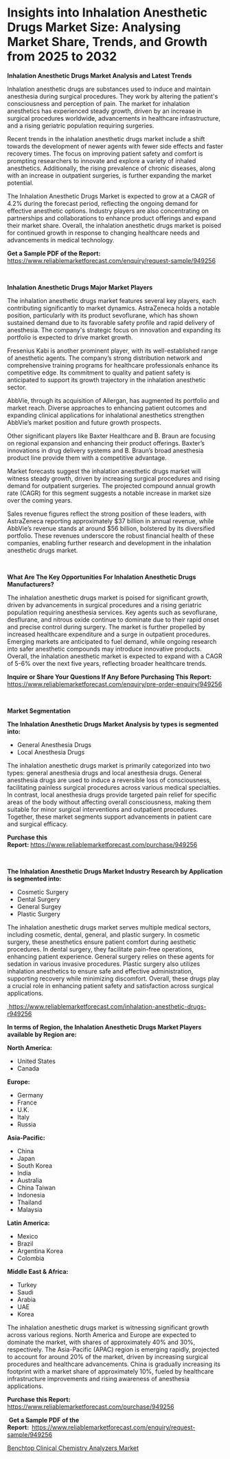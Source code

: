 <p><h1>Insights into Inhalation Anesthetic Drugs Market Size: Analysing Market Share, Trends, and Growth from 2025 to 2032</h1></p><p><strong>Inhalation Anesthetic Drugs Market Analysis and Latest Trends</strong></p>
<p><p>Inhalation anesthetic drugs are substances used to induce and maintain anesthesia during surgical procedures. They work by altering the patient's consciousness and perception of pain. The market for inhalation anesthetics has experienced steady growth, driven by an increase in surgical procedures worldwide, advancements in healthcare infrastructure, and a rising geriatric population requiring surgeries. </p><p>Recent trends in the inhalation anesthetic drugs market include a shift towards the development of newer agents with fewer side effects and faster recovery times. The focus on improving patient safety and comfort is prompting researchers to innovate and explore a variety of inhaled anesthetics. Additionally, the rising prevalence of chronic diseases, along with an increase in outpatient surgeries, is further expanding the market potential. </p><p>The Inhalation Anesthetic Drugs Market is expected to grow at a CAGR of 4.2% during the forecast period, reflecting the ongoing demand for effective anesthetic options. Industry players are also concentrating on partnerships and collaborations to enhance product offerings and expand their market share. Overall, the inhalation anesthetic drugs market is poised for continued growth in response to changing healthcare needs and advancements in medical technology.</p></p>
<p><strong>Get a Sample PDF of the Report:&nbsp;</strong> <a href="https://www.reliablemarketforecast.com/enquiry/request-sample/949256?utm_campaign=3023&utm_medium=2&utm_source=Github&utm_content=ia&utm_term=04032025&utm_id=inhalation-anesthetic-drugs">https://www.reliablemarketforecast.com/enquiry/request-sample/949256</a></p>
<p>&nbsp;</p>
<p><strong>Inhalation Anesthetic Drugs Major Market Players</strong></p>
<p><p>The inhalation anesthetic drugs market features several key players, each contributing significantly to market dynamics. AstraZeneca holds a notable position, particularly with its product sevoflurane, which has shown sustained demand due to its favorable safety profile and rapid delivery of anesthesia. The company's strategic focus on innovation and expanding its portfolio is expected to drive market growth.</p><p>Fresenius Kabi is another prominent player, with its well-established range of anesthetic agents. The company’s strong distribution network and comprehensive training programs for healthcare professionals enhance its competitive edge. Its commitment to quality and patient safety is anticipated to support its growth trajectory in the inhalation anesthetic sector.</p><p>AbbVie, through its acquisition of Allergan, has augmented its portfolio and market reach. Diverse approaches to enhancing patient outcomes and expanding clinical applications for inhalational anesthetics strengthen AbbVie’s market position and future growth prospects.</p><p>Other significant players like Baxter Healthcare and B. Braun are focusing on regional expansion and enhancing their product offerings. Baxter’s innovations in drug delivery systems and B. Braun’s broad anesthesia product line provide them with a competitive advantage. </p><p>Market forecasts suggest the inhalation anesthetic drugs market will witness steady growth, driven by increasing surgical procedures and rising demand for outpatient surgeries. The projected compound annual growth rate (CAGR) for this segment suggests a notable increase in market size over the coming years.</p><p>Sales revenue figures reflect the strong position of these leaders, with AstraZeneca reporting approximately $37 billion in annual revenue, while AbbVie’s revenue stands at around $56 billion, bolstered by its diversified portfolio. These revenues underscore the robust financial health of these companies, enabling further research and development in the inhalation anesthetic drugs market.</p></p>
<p>&nbsp;</p>
<p><strong>What Are The Key Opportunities For Inhalation Anesthetic Drugs Manufacturers?</strong></p>
<p><p>The inhalation anesthetic drugs market is poised for significant growth, driven by advancements in surgical procedures and a rising geriatric population requiring anesthesia services. Key agents such as sevoflurane, desflurane, and nitrous oxide continue to dominate due to their rapid onset and precise control during surgery. The market is further propelled by increased healthcare expenditure and a surge in outpatient procedures. Emerging markets are anticipated to fuel demand, while ongoing research into safer anesthetic compounds may introduce innovative products. Overall, the inhalation anesthetic market is expected to expand with a CAGR of 5-6% over the next five years, reflecting broader healthcare trends.</p></p>
<p><strong>Inquire or Share Your Questions If Any Before Purchasing This Report:</strong> <a href="https://www.reliablemarketforecast.com/enquiry/pre-order-enquiry/949256?utm_campaign=3023&utm_medium=2&utm_source=Github&utm_content=ia&utm_term=04032025&utm_id=inhalation-anesthetic-drugs">https://www.reliablemarketforecast.com/enquiry/pre-order-enquiry/949256</a></p>
<p>&nbsp;</p>
<p><strong>Market Segmentation</strong></p>
<p><strong>The Inhalation Anesthetic Drugs Market Analysis by types is segmented into:</strong></p>
<p><ul><li>General Anesthesia Drugs</li><li>Local Anesthesia Drugs</li></ul></p>
<p><p>The inhalation anesthetic drugs market is primarily categorized into two types: general anesthesia drugs and local anesthesia drugs. General anesthesia drugs are used to induce a reversible loss of consciousness, facilitating painless surgical procedures across various medical specialties. In contrast, local anesthesia drugs provide targeted pain relief for specific areas of the body without affecting overall consciousness, making them suitable for minor surgical interventions and outpatient procedures. Together, these market segments support advancements in patient care and surgical efficacy.</p></p>
<p><strong>Purchase this Report:&nbsp;</strong><a href="https://www.reliablemarketforecast.com/purchase/949256?utm_campaign=3023&utm_medium=2&utm_source=Github&utm_content=ia&utm_term=04032025&utm_id=inhalation-anesthetic-drugs">https://www.reliablemarketforecast.com/purchase/949256</a></p>
<p>&nbsp;</p>
<p><strong>The Inhalation Anesthetic Drugs Market Industry Research by Application is segmented into:</strong></p>
<p><ul><li>Cosmetic Surgery</li><li>Dental Surgery</li><li>General Surgey</li><li>Plastic Surgery</li></ul></p>
<p><p>The inhalation anesthetic drugs market serves multiple medical sectors, including cosmetic, dental, general, and plastic surgery. In cosmetic surgery, these anesthetics ensure patient comfort during aesthetic procedures. In dental surgery, they facilitate pain-free operations, enhancing patient experience. General surgery relies on these agents for sedation in various invasive procedures. Plastic surgery also utilizes inhalation anesthetics to ensure safe and effective administration, supporting recovery while minimizing discomfort. Overall, these drugs play a crucial role in enhancing patient safety and satisfaction across surgical applications.</p></p>
<p><a href="https://www.reliablemarketforecast.com/inhalation-anesthetic-drugs-r949256?utm_campaign=3023&utm_medium=2&utm_source=Github&utm_content=ia&utm_term=04032025&utm_id=inhalation-anesthetic-drugs">&nbsp;https://www.reliablemarketforecast.com/inhalation-anesthetic-drugs-r949256</a></p>
<p><strong>In terms of Region, the Inhalation Anesthetic Drugs Market Players available by Region are:</strong></p>
<p>
    <p> <strong> North America: </strong>
        <ul>
            <li>United States</li>
            <li>Canada</li>
        </ul>
        </p> 
    <p> <strong> Europe: </strong>
        <ul>
            <li>Germany</li>
            <li>France</li>
            <li>U.K.</li>
            <li>Italy</li>
            <li>Russia</li>
        </ul>
        </p> 
    <p> <strong> Asia-Pacific: </strong>
        <ul>
            <li>China</li>
            <li>Japan</li>
            <li>South Korea</li>
            <li>India</li>
            <li>Australia</li>
            <li>China Taiwan</li>
            <li>Indonesia</li>
            <li>Thailand</li>
            <li>Malaysia</li>
        </ul>
        </p> 
    <p> <strong> Latin America: </strong>
        <ul>
            <li>Mexico</li>
            <li>Brazil</li>
            <li>Argentina Korea</li>
            <li>Colombia</li>
        </ul>
        </p> 
    <p> <strong> Middle East & Africa: </strong>
        <ul>
            <li>Turkey</li>
            <li>Saudi</li>
            <li>Arabia</li>
            <li>UAE</li>
            <li>Korea</li>
        </ul>
    </p>
    </p>
<p><p>The inhalation anesthetic drugs market is witnessing significant growth across various regions. North America and Europe are expected to dominate the market, with shares of approximately 40% and 30%, respectively. The Asia-Pacific (APAC) region is emerging rapidly, projected to account for around 20% of the market, driven by increasing surgical procedures and healthcare advancements. China is gradually increasing its footprint with a market share of approximately 10%, fueled by healthcare infrastructure improvements and rising awareness of anesthesia applications.</p></p>
<p><strong>Purchase this Report: </strong><a href="https://www.reliablemarketforecast.com/purchase/949256?utm_campaign=3023&utm_medium=2&utm_source=Github&utm_content=ia&utm_term=04032025&utm_id=inhalation-anesthetic-drugs">https://www.reliablemarketforecast.com/purchase/949256</a></p>
<p>&nbsp;<strong>Get a Sample PDF of the Report:&nbsp;&nbsp;</strong><a href="https://www.reliablemarketforecast.com/enquiry/request-sample/949256?utm_campaign=3023&utm_medium=2&utm_source=Github&utm_content=ia&utm_term=04032025&utm_id=inhalation-anesthetic-drugs">https://www.reliablemarketforecast.com/enquiry/request-sample/949256</a></p>
<p><strong></strong></p>
<p><p><a href="https://github.com/dailyspunj47/Market-Research-Report-List-1/blob/main/benchtop-clinical-chemistry-analyzers-market.md?utm_campaign=3023&utm_medium=2&utm_source=Github&utm_content=ia&utm_term=04032025&utm_id=inhalation-anesthetic-drugs">Benchtop Clinical Chemistry Analyzers Market</a></p></p>